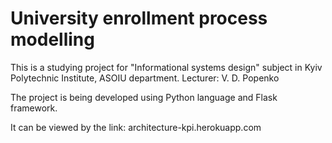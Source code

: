 # University enrollment process modelling

This is a studying project for "Informational systems design" subject in Kyiv Polytechnic Institute, ASOIU department.
Lecturer: V. D. Popenko

The project is being developed using Python language and Flask framework.

It can be viewed by the link: architecture-kpi.herokuapp.com
